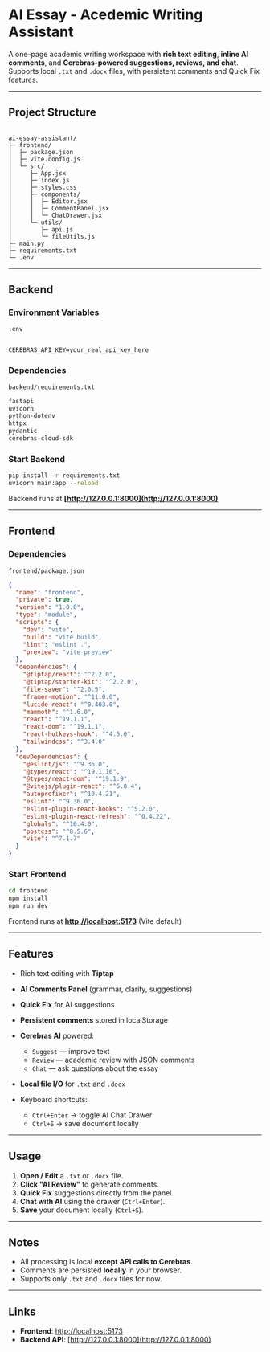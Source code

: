 # AI Essay - Acedemic Writing Assistant

A one-page academic writing workspace with **rich text editing**, **inline AI comments**, and **Cerebras-powered suggestions, reviews, and chat**. Supports local `.txt` and `.docx` files, with persistent comments and Quick Fix features.

---

## Project Structure

```

ai-essay-assistant/
├─ frontend/
│  ├─ package.json
│  ├─ vite.config.js
│  └─ src/
│     ├─ App.jsx
│     ├─ index.js
│     ├─ styles.css
│     ├─ components/
│     │  ├─ Editor.jsx
│     │  ├─ CommentPanel.jsx
│     │  └─ ChatDrawer.jsx
│     └─ utils/
│        ├─ api.js
│        └─ fileUtils.js
├─ main.py
├─ requirements.txt
└─ .env

```

---

## Backend

### Environment Variables

`.env`

```

CEREBRAS_API_KEY=your_real_api_key_here

````

### Dependencies

`backend/requirements.txt`

```txt
fastapi
uvicorn
python-dotenv
httpx
pydantic
cerebras-cloud-sdk
````

### Start Backend

```bash
pip install -r requirements.txt
uvicorn main:app --reload
```

Backend runs at **[http://127.0.0.1:8000](http://127.0.0.1:8000)**

---

## Frontend

### Dependencies

`frontend/package.json`

```json
{
  "name": "frontend",
  "private": true,
  "version": "1.0.0",
  "type": "module",
  "scripts": {
    "dev": "vite",
    "build": "vite build",
    "lint": "eslint .",
    "preview": "vite preview"
  },
  "dependencies": {
    "@tiptap/react": "^2.2.0",
    "@tiptap/starter-kit": "^2.2.0",
    "file-saver": "^2.0.5",
    "framer-motion": "^11.0.0",
    "lucide-react": "^0.403.0",
    "mammoth": "^1.6.0",
    "react": "^19.1.1",
    "react-dom": "^19.1.1",
    "react-hotkeys-hook": "^4.5.0",
    "tailwindcss": "^3.4.0"
  },
  "devDependencies": {
    "@eslint/js": "^9.36.0",
    "@types/react": "^19.1.16",
    "@types/react-dom": "^19.1.9",
    "@vitejs/plugin-react": "^5.0.4",
    "autoprefixer": "^10.4.21",
    "eslint": "^9.36.0",
    "eslint-plugin-react-hooks": "^5.2.0",
    "eslint-plugin-react-refresh": "^0.4.22",
    "globals": "^16.4.0",
    "postcss": "^8.5.6",
    "vite": "^7.1.7"
  }
}
```

### Start Frontend

```bash
cd frontend
npm install
npm run dev
```

Frontend runs at **[http://localhost:5173](http://localhost:5173)** (Vite default)

---

## Features

* Rich text editing with **Tiptap**
* **AI Comments Panel** (grammar, clarity, suggestions)
* **Quick Fix** for AI suggestions
* **Persistent comments** stored in localStorage
* **Cerebras AI** powered:

  * `Suggest` — improve text
  * `Review` — academic review with JSON comments
  * `Chat` — ask questions about the essay
* **Local file I/O** for `.txt` and `.docx`
* Keyboard shortcuts:

  * `Ctrl+Enter` → toggle AI Chat Drawer
  * `Ctrl+S` → save document locally

---

## Usage

1. **Open / Edit** a `.txt` or `.docx` file.
2. **Click "AI Review"** to generate comments.
3. **Quick Fix** suggestions directly from the panel.
4. **Chat with AI** using the drawer (`Ctrl+Enter`).
5. **Save** your document locally (`Ctrl+S`).

---

## Notes

* All processing is local **except API calls to Cerebras**.
* Comments are persisted **locally** in your browser.
* Supports only `.txt` and `.docx` files for now.

---

## Links

* **Frontend**: [http://localhost:5173](http://localhost:5173)
* **Backend API**: [http://127.0.0.1:8000](http://127.0.0.1:8000)
